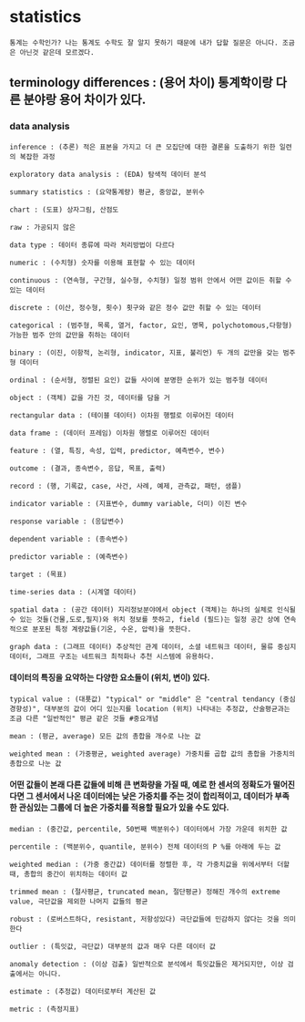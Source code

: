 # statistics

    통계는 수학인가? 나는 통계도 수학도 잘 알지 못하기 때문에 내가 답할 질문은 아니다. 조금은 아닌것 같은데 모르겠다.

## terminology differences : (용어 차이) 통계학이랑 다른 분야랑 용어 차이가 있다.

### data analysis

    inference : (추론) 적은 표본을 가지고 더 큰 모집단에 대한 결론을 도출하기 위한 일련의 복잡한 과정

    exploratory data analysis : (EDA) 탐색적 데이터 분석

    summary statistics : (요약통계량) 평균, 중앙값, 분위수

    chart : (도표) 상자그림, 산점도
    
    raw : 가공되지 않은

    data type : 데이터 종류에 따라 처리방법이 다르다

    numeric : (수치형) 숫자를 이용해 표현할 수 있는 데이터

    continuous : (연속형, 구간형, 실수형, 수치형) 일정 범위 안에서 어떤 값이든 취할 수 있는 데이터

    discrete : (이산, 정수형, 횟수) 횟구와 같은 정수 값만 취할 수 있는 데이터

    categorical : (범주형, 목록, 열거, factor, 요인, 명목, polychotomous,다항형) 가능한 범주 안의 값만을 취하는 데이터

    binary : (이진, 이항적, 논리형, indicator, 지표, 불리언) 두 개의 값만을 갖는 범주형 데이터

    ordinal : (순서형, 정렬된 요인) 값들 사이에 분명한 순위가 있는 범주형 데이터

    object : (객체) 값을 가진 것, 데이터를 담을 거

    rectangular data : (테이블 데이터) 이차원 행렬로 이루어진 데이터

    data frame : (데이터 프레임) 이차원 행렬로 이루어진 데이터

    feature : (열, 특징, 속성, 입력, predictor, 예측변수, 변수)

    outcome : (결과, 종속변수, 응답, 목표, 출력)

    record : (행, 기록값, case, 사건, 사례, 예제, 관측값, 패턴, 샘플)

    indicator variable : (지표변수, dummy variable, 더미) 이진 변수

    response variable : (응답변수)

    dependent variable : (종속변수)

    predictor variable : (예측변수)

    target : (목표)

    time-series data : (시계열 데이터)

    spatial data : (공간 데이터) 지리정보분야에서 object (객체)는 하나의 실체로 인식될 수 있는 것들(건물,도로,필지)와 위치 정보를 뜻하고, field (필드)는 일정 공간 상에 연속적으로 분포된 특정 계량값들(기온, 수온, 압력)을 뜻한다.

    graph data : (그래프 데이터) 추상적인 관계 데이터, 소셜 네트워크 데이터, 물류 중심지 데이터, 그래프 구조는 네트워크 최적화나 추천 시스템에 유용하다.

#### 데이터의 특징을 요약하는 다양한 요소들이 (위치, 변이) 있다.

    typical value : (대푯값) "typical" or "middle" 은 "central tendancy (중심경향성)", 대부분의 값이 어디 있는지를 location (위치) 나타내는 추정값, 산술평균과는 조금 다른 "일반적인" 평균 같은 것들 #중요개념 

    mean : (평균, average) 모든 값의 총합을 개수로 나눈 값

    weighted mean : (가중평균, weighted average) 가중치를 곱합 값의 총합을 가중치의 총합으로 나눈 값

#### 어떤 값들이 본래 다른 값들에 비해 큰 변화량을 가질 때, 예로 한 센서의 정확도가 떨어진다면 그 센서에서 나온 데이터에는 낮은 가중치를 주는 것이 합리적이고, 데이터가 부족한 관심있는 그룹에 더 높은 가중치를 적용할 필요가 있을 수도 있다.

    median : (중간값, percentile, 50번째 백분위수) 데이터에서 가장 가운데 위치한 값 

    percentile : (백분위수, quantile, 분위수) 전체 데이터의 P %를 아래에 두는 값

    weighted median : (가중 중간값) 데이터를 정렬한 후, 각 가중치값을 위에서부터 더할 때, 총합의 중간이 위치하는 데이터 값

    trimmed mean : (절사평균, truncated mean, 절단평균) 정해진 개수의 extreme value, 극단값을 제외한 나머지 값들의 평균

    robust : (로버스트하다, resistant, 저항성있다) 극단값들에 민감하지 않다는 것을 의미한다

    outlier : (특잇값, 극단값) 대부분의 값과 매우 다른 데이터 값

    anomaly detection : (이상 검출) 일반적으로 분석에서 특잇값들은 제거되지만, 이상 검출에서는 아니다.

    estimate : (추정값) 데이터로부터 계산된 값

    metric : (측정지표)
